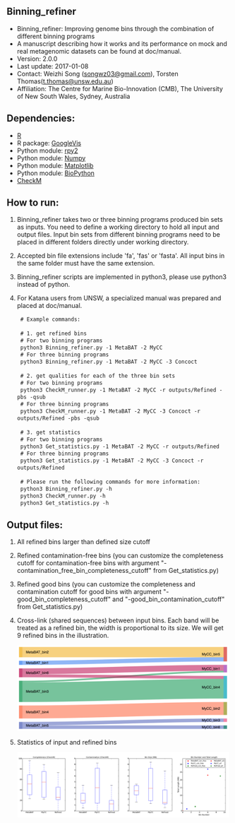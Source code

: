 Binning_refiner
---

+ Binning_refiner: Improving genome bins through the combination of different binning programs
+ A manuscript describing how it works and its performance on mock and real metagenomic datasets can be found at doc/manual.
+ Version: 2.0.0
+ Last update: 2017-01-08
+ Contact: Weizhi Song (songwz03@gmail.com), Torsten Thomas(t.thomas@unsw.edu.au)
+ Affiliation: The Centre for Marine Bio-Innovation (CMB), The University of New South Wales, Sydney, Australia

Dependencies:
---

+ [R](https://www.r-project.org)
+ R package: [GoogleVis](https://github.com/mages/googleVis#googlevis)
+ Python module: [rpy2](http://rpy2.bitbucket.org)
+ Python module: [Numpy](http://www.numpy.org)
+ Python module: [Matplotlib](http://matplotlib.org)
+ Python module: [BioPython](https://github.com/biopython/biopython.github.io/)
+ [CheckM](http://ecogenomics.github.io/CheckM/)

How to run:
---

1. Binning_refiner takes two or three binning programs produced bin sets as inputs. You need to define a working directory to
hold all input and output files. Input bin sets from different binning programs need to be placed in different folders
directly under working directory.

1. Accepted bin file extensions include 'fa', 'fas' or 'fasta'. All input bins in the same folder must have the same extension.

1. Binning_refiner scripts are implemented in python3, please use python3 instead of python.

1. For Katana users from UNSW, a specialized manual was prepared and placed at doc/manual.


        # Example commands:

        # 1. get refined bins
        # For two binning programs
        python3 Binning_refiner.py -1 MetaBAT -2 MyCC
        # For three binning programs
        python3 Binning_refiner.py -1 MetaBAT -2 MyCC -3 Concoct

        # 2. get qualities for each of the three bin sets
        # For two binning programs
        python3 CheckM_runner.py -1 MetaBAT -2 MyCC -r outputs/Refined -pbs -qsub
        # For three binning programs
        python3 CheckM_runner.py -1 MetaBAT -2 MyCC -3 Concoct -r outputs/Refined -pbs -qsub

        # 3. get statistics
        # For two binning programs
        python3 Get_statistics.py -1 MetaBAT -2 MyCC -r outputs/Refined
        # For three binning programs
        python3 Get_statistics.py -1 MetaBAT -2 MyCC -3 Concoct -r outputs/Refined

        # Please run the following commands for more information:
        python3 Binning_refiner.py -h
        python3 CheckM_runner.py -h
        python3 Get_statistics.py -h



Output files:
---

1. All refined bins larger than defined size cutoff

1. Refined contamination-free bins (you can customize the completeness cutoff for contamination-free bins with argument "-contamination_free_bin_completeness_cutoff" from Get_statistics.py)

1. Refined good bins (you can customize the completeness and contamination cutoff for good bins with argument "-good_bin_completeness_cutoff" and "-good_bin_contamination_cutoff" from Get_statistics.py)

1. Cross-link (shared sequences) between input bins. Each band will be treated as a refined bin, the width is proportional to its size. We will get 9 refined bins in the illustration.

    ![Sankey_plot](doc/images/sankey_plot.jpg)

1. Statistics of input and refined bins

    ![Statistics](doc/images/statistics.png)
